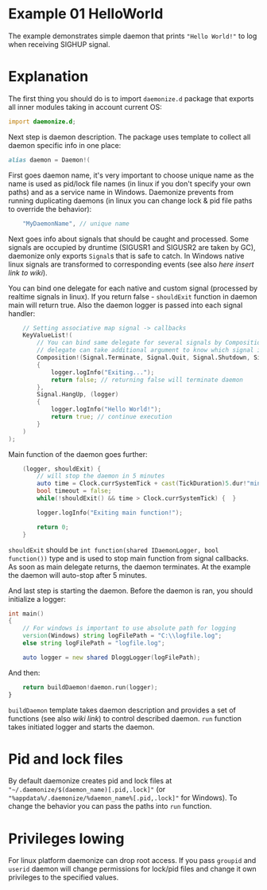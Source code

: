 Example 01 HelloWorld
=====================

The example demonstrates simple daemon that prints `"Hello World!"` to log when receiving SIGHUP signal.

Explanation
===========

The first thing you should do is to import `daemonize.d` package that exports all inner modules
taking in account current OS:
```D
import daemonize.d;
```

Next step is daemon description. The package uses template to collect all daemon specific info in
one place:
```D
alias daemon = Daemon!(
```
First goes daemon name, it's very important to choose unique name as the name is used as pid/lock
file names (in linux if you don't specify your own paths) and as a service name in Windows. 
Daemonize prevents from running duplicating daemons (in linux you can change lock & pid file paths to
override the behavior):
```D
    "MyDaemonName", // unique name
```
Next goes info about signals that should be caught and processed. Some signals are occupied by druntime
(SIGUSR1 and SIGUSR2 are taken by GC), daemonize only exports `Signal`s that is safe to catch. In Windows
native linux signals are transformed to corresponding events (see also *here insert link to wiki*). 

You can bind one delegate for each native and custom signal (processed by realtime signals in linux). If
you return false - `shouldExit` function in daemon main will return true. 
Also the daemon logger is passed into each signal handler:
```D
    // Setting associative map signal -> callbacks
    KeyValueList!(
        // You can bind same delegate for several signals by Composition template
        // delegate can take additional argument to know which signal is caught
        Composition!(Signal.Terminate, Signal.Quit, Signal.Shutdown, Signal.Stop), (logger, signal)
        {
            logger.logInfo("Exiting...");
            return false; // returning false will terminate daemon
        },
        Signal.HangUp, (logger)
        {
            logger.logInfo("Hello World!");
            return true; // continue execution
        }
    )
);
```

Main function of the daemon goes further:
```D
    (logger, shouldExit) {
        // will stop the daemon in 5 minutes
        auto time = Clock.currSystemTick + cast(TickDuration)5.dur!"minutes";
        bool timeout = false;
        while(!shouldExit() && time > Clock.currSystemTick) {  }

        logger.logInfo("Exiting main function!");

        return 0;
    }
```
`shouldExit` should be `int function(shared IDaemonLogger, bool function())` type and is used to stop main function from
signal callbacks. As soon as main delegate returns, the daemon terminates. At the example the daemon will auto-stop after 5 minutes.


And last step is starting the daemon. Before the daemon is ran, you should initialize a logger:
```D
int main()
{
    // For windows is important to use absolute path for logging
    version(Windows) string logFilePath = "C:\\logfile.log";
    else string logFilePath = "logfile.log";

    auto logger = new shared DloggLogger(logFilePath);
```

And then:
```D
    return buildDaemon!daemon.run(logger); 
}
```

`buildDaemon` template takes daemon description and provides a set of functions (see also *wiki link*) to control described daemon.
`run` function takes initiated logger and starts the daemon.

Pid and lock files
==================
By default daemonize creates pid and lock files at `"~/.daemonize/$(daemon_name)[.pid,.lock]"` (or `"%appdata%/.daemonize/%daemon_name%[.pid,.lock]"` for Windows).
To change the behavior you can pass the paths into `run` function.

Privileges lowing
==================
For linux platform daemonize can drop root access. If you pass `groupid` and `userid` daemon will change permissions for lock/pid files and
change it own privileges to the specified values.
